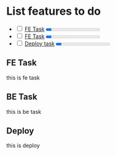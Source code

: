 # List features to do

<p>
<ul>

<li><input type="checkbox" id="fe_task">  <a href="#fe-task">FE Task</a></input> <progress id="fe_task" value="10" max="100">10%</progress></li>

<li><input type="checkbox" id="be_task">  <a href="#be-task">FE Task</a></input> <progress id="be_task" value="10" max="100">10%</progress></li>

<li><input type="checkbox" id="devops_task"> <a href="#deploy">Deploy task</a></input> <progress id="devops_task" value="10" max="100">0%</progress></li>
</ul>
</p>


## FE Task

this is fe task


## BE Task

this is be task


## Deploy

this is deploy